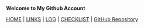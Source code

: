 **Welcome to My Github Account**

[HOME](https://ardanisar.github.io/os212/) |  [LINKS](https://github.com/ardanisar/os212/LINKS/) | [LOG](https://ardanisar.github.io/os212/TXT/mylog.txt) |  [CHECKLIST]() | [GitHub Repository](https://github.com/ardanisar/os212)

